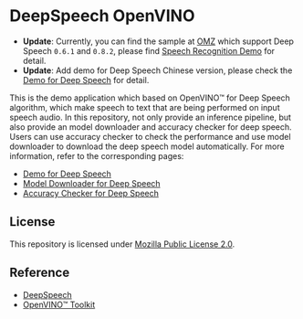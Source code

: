# DeepSpeech OpenVINO

* **Update**: Currently, you can find the sample at [OMZ](https://github.com/openvinotoolkit/open_model_zoo) which support Deep Speech `0.6.1` and `0.8.2`, please find [Speech Recognition Demo](https://github.com/openvinotoolkit/open_model_zoo/blob/master/demos/python_demos/speech_recognition_demo/README.md) for detail. 
* **Update**: Add demo for Deep Speech Chinese version, please check the [Demo for Deep Speech](./demo/README.md) for detail.

This is the demo application which based on OpenVINO™ for Deep Speech algorithm, which make speech to text that are being performed on input speech audio. In this repository, not only provide an inference pipeline, but also provide an model downloader and accuracy checker for deep speech. Users can use accuracy checker to check the performance and use model downloader to download the deep speech model automatically. For more information, refer to the corresponding pages:

* [Demo for Deep Speech](./demo/README.md)
* [Model Downloader for Deep Speech](./model_downloader/README.md)
* [Accuracy Checker for Deep Speech](./accuracy_checker/README.md)

## License
This repository is licensed under [Mozilla Public License 2.0](LICENSE).

## Reference
* [DeepSpeech](https://github.com/mozilla/DeepSpeech)
* [OpenVINO™ Toolkit](https://01.org/openvinotoolkit)
